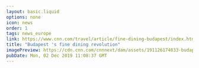 ```yaml
---
layout: basic.liquid
options: none
icon: news
order: 1
tags: news_europe
link: https://www.cnn.com/travel/article/fine-dining-budapest/index.html
title: "Budapest 's fine dining revolution"
imagePreview: https://cdn.cnn.com/cnnnext/dam/assets/191126174833-budapest-restaurants---salt-video-synd-2.jpg
pubDate: Mon, 02 Dec 2019 11:08:37 GMT
---
```

